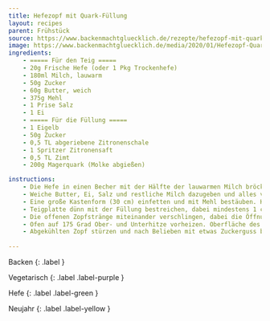```yaml
---
title: Hefezopf mit Quark-Füllung
layout: recipes
parent: Frühstück
source: https://www.backenmachtgluecklich.de/rezepte/hefezopf-mit-quark-fuellung.html
image: https://www.backenmachtgluecklich.de/media/2020/01/Hefezopf-Quark-Zimt-Fuellung-scaled.jpg
ingredients:
    - ===== Für den Teig =====
    - 20g Frische Hefe (oder 1 Pkg Trockenhefe)
    - 180ml Milch, lauwarm
    - 50g Zucker
    - 60g Butter, weich
    - 375g Mehl
    - 1 Prise Salz
    - 1 Ei
    - ===== Für die Füllung =====
    - 1 Eigelb
    - 50g Zucker
    - 0,5 TL abgeriebene Zitronenschale
    - 1 Spritzer Zitronensaft
    - 0,5 TL Zimt
    - 200g Magerquark (Molke abgießen)

instructions:
    - Die Hefe in einen Becher mit der Hälfte der lauwarmen Milch bröckeln. Einen Teelöffel Zucker hinzugeben und rühren, bis sich Zucker und Hefe aufgelöst haben. Mehl und restlichen Zucker in eine Schüssel geben und in der Mitte eine Mulde eindrücken. Hefe-Milch-Mischung hineingeben; mit etwas Mehl vom Rand verrühren. Schüssel bedecken und an einem warmen Ort 10 Minuten stehen lassen.
    - Weiche Butter, Ei, Salz und restliche Milch dazugeben und alles vermischen. Teig so lange kneten, bis er glatt ist. An einem warmen Ort abgedeckt nochmal 1-2 Stunden gehen lassen.
    - Eine große Kastenform (30 cm) einfetten und mit Mehl bestäuben. Hefeteig auf einer leicht bemehlten Arbeitsfläche zu einem großem Rechteck ausrollen. Eigelb mit Zucker verquirlen. Trockenen bzw. abgetropften Quark, Zitrone und Zimt unterrühren. Sollte die Masse sehr flüsig sein, ggfl. 1 TL Puddingpulver dazugeben.
    - Teigplatte dünn mit der Füllung bestreichen, dabei mindestens 1 cm Rand lassen. Von der langen Seite her straff aufrollen. Rolle längs einschneiden, sodass zwei seitlich offene Rollen entstehen.
    - Die offenen Zopfstränge miteinander verschlingen, dabei die Öffnungen der Stränge leicht nach oben drehen. Vorsichtig in die Kastenform legen. Nochmal an einem warmen Ort 20-30 Minuten gehen lassen.
    - Ofen auf 175 Grad Ober- und Unterhitze vorheizen. Oberfläche des Zopfs mit etwas Milch oder Sahne bepinseln. Zopf 30-35 Minuten backen.
    - Abgekühlten Zopf stürzen und nach Belieben mit etwas Zuckerguss bestreichen. Dafür gesiebten Puderzucker mit wenig Milch glattrühren und Zopf bestreichen.
    
---
```

Backen
{: .label }

Vegetarisch
{: .label .label-purple }

Hefe
{: .label .label-green }

Neujahr
{: .label .label-yellow }

